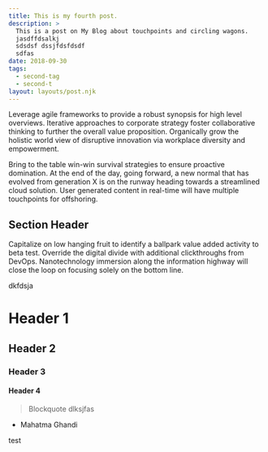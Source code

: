 ```yaml
---
title: This is my fourth post.
description: >
  This is a post on My Blog about touchpoints and circling wagons.
  jasdffdsalkj
  sdsdsf dssjfdsfdsdf
  sdfas
date: 2018-09-30
tags:
  - second-tag
  - second-t
layout: layouts/post.njk
---
```


Leverage agile frameworks to provide a robust synopsis for high level overviews. Iterative approaches to corporate strategy foster collaborative thinking to further the overall value proposition. Organically grow the holistic world view of disruptive innovation via workplace diversity and empowerment.

Bring to the table win-win survival strategies to ensure proactive domination. At the end of the day, going forward, a new normal that has evolved from generation X is on the runway heading towards a streamlined cloud solution. User generated content in real-time will have multiple touchpoints for offshoring.

## Section Header

Capitalize on low hanging fruit to identify a ballpark value added activity to beta test. Override the digital divide with additional clickthroughs from DevOps. Nanotechnology immersion along the information highway will close the loop on focusing solely on the bottom line.

dkfdsja

# Header 1

## Header 2

### Header 3

#### Header 4

> Blockquote
> dlksjfas

- Mahatma Ghandi

test
